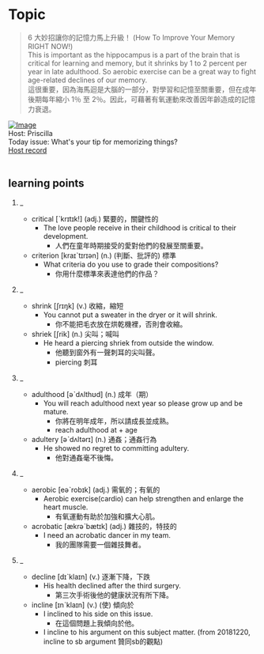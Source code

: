 # Topic

> 6 大妙招讓你的記憶力馬上升級！ (How To Improve Your Memory RIGHT NOW!) <br>
> This is important as the hippocampus is a part of the brain that is critical for learning and memory, but it shrinks by 1 to 2 percent per year in late adulthood. So aerobic exercise can be a great way to fight age-related declines of our memory. <br>
> 這很重要，因為海馬迴是大腦的一部分，對學習和記憶至關重要，但在成年後期每年縮小 1％ 至 2％。因此，可藉著有氧運動來改善因年齡造成的記憶力衰退。 <br>

[![Image](https://cdn.voicetube.com/assets/thumbnails/NrEafQNV9KQ.jpg)](https://www.youtube.com/embed/NrEafQNV9KQ?rel=0&showinfo=0&cc_load_policy=0&controls=1&autoplay=1&iv_load_policy=3&playsinline=1&wmode=transparent&start=204&end=224&enablejsapi=1&origin=https://tw.voicetube.com&widgetid=1)<br>
Host: Priscilla
<br>Today issue: What's your tip for memorizing things?
<br>
[Host record](https://cdn.voicetube.com/tmp/everyday_records/priscilla.huang/2556.mp3)
<br><br>
## learning points
1. _
	* critical [ˋkrɪtɪk!] (adj.) 緊要的，關鍵性的
		- The love people receive in their childhood is critical to their development.
			+ 人們在童年時期接受的愛對他們的發展至關重要。
	* criterion [kraɪˋtɪrɪən] (n.) (判斷、批評的) 標準
		- What criteria do you use to grade their compositions?
			+ 你用什麼標準來表達他們的作品？

2. _
	* shrink [ʃrɪŋk] (v.) 收縮，縮短
		- You cannot put a sweater in the dryer or it will shrink.
			+ 你不能把毛衣放在烘乾機裡，否則會收縮。
	* shriek [ʃrik] (n.) 尖叫；喊叫
		- He heard a piercing shriek from outside the window.
			+ 他聽到窗外有一聲刺耳的尖叫聲。
			+ piercing 刺耳

3. _
	* adulthood [əˋdʌlthʊd] (n.) 成年（期）
		- You will reach adulthood next year so please grow up and be mature.
			+ 你將在明年成年，所以請成長並成熟。
			+ reach adulthood at + age
	* adultery [əˋdʌltərɪ] (n.) 通姦；通姦行為
		- He showed no regret to committing adultery.
			+ 他對通姦毫不後悔。

4. _
	* aerobic [eəˋrobɪk] (adj.) 需氧的；有氧的
		- Aerobic exercise(cardio) can help strengthen and enlarge the heart muscle.
			+ 有氧運動有助於加強和擴大心肌。
	* acrobatic [ækrəˋbætɪk] (adj.) 雜技的，特技的
		- I need an acrobatic dancer in my team.
			+ 我的團隊需要一個雜技舞者。

5. _
	* decline [dɪˋklaɪn] (v.) 逐漸下降，下跌
		- His health declined after the third surgery.
			+ 第三次手術後他的健康狀況有所下降。
	* incline [ɪnˋklaɪn] (v.) (使) 傾向於
		- I inclined to his side on this issue.
			+ 在這個問題上我傾向於他。
		- I incline to his argument on this subject matter. (from 20181220, incline to sb argument 贊同sb的觀點)

